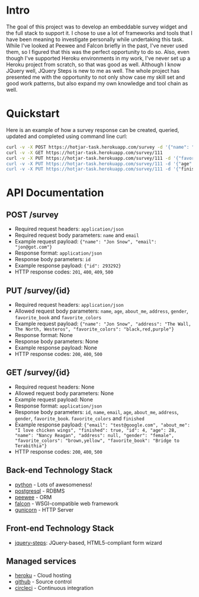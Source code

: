 # Intro
The goal of this project was to develop an embeddable survey widget and the full stack to support it.  I chose to use a lot of frameworks and tools that I have been meaning to investigate personally while undertaking this task.  While I've looked at Peewee and Falcon briefly in the past, I've never used them, so I figured that this was the perfect opportunity to do so.  Also, even though I've supported Heroku environments in my work, I've never set up a Heroku project from scratch, so that was good as well.  Although I know JQuery well, JQuery Steps is new to me as well.  The whole project has presented me with the opportunity to not only show case my skill set and good work patterns, but also expand my own knowledge and tool chain as well.  

# Quickstart
Here is an example of how a survey response can be created, queried, updated and completed using command line curl:

```bash
curl -v -X POST https://hotjar-task.herokuapp.com/survey -d '{"name": "Vladimir Putin", "email": "vlad@russia.ru"}' -H 'Content-Type: application/json'
curl -v -X GET https://hotjar-task.herokuapp.com/survey/111
curl -v -X PUT https://hotjar-task.herokuapp.com/survey/111 -d '{"favorite_book": "Dante's Inferno"}' -H 'Content-Type: application/json'
curl -v -X PUT https://hotjar-task.herokuapp.com/survey/111 -d '{"age": "28", "about_me": "I love chicken wings"}' -H 'Content-Type: application/json'
curl -v -X PUT https://hotjar-task.herokuapp.com/survey/111 -d '{"finished": "true"}' -H 'Content-Type: application/json'
```

# API Documentation
## POST /survey
* Required request headers: `application/json`
* Required request body parameters: `name` and `email`
* Example request payload: `{"name": "Jon Snow", "email": "jon@got.com"}`
* Response format: `application/json`
* Response body parameters: `id`
* Example response payload: `{"id": 293292}` 
* HTTP response codes: `201`, `400`, `409`, `500`

## PUT /survey/{id}
* Required request headers: `application/json`
* Allowed request body parameters: `name`, `age`, `about_me`, `address`, `gender`, `favorite_book` and `favorite_colors`
* Example request payload: `{"name": "Jon Snow", "address": "The Wall, The North, Westeros", "favorite_colors": "black,red,purple"}`
* Response format: None
* Response body parameters: None
* Example response payload: None
* HTTP response codes: `200`, `400`, `500`

## GET /survey/{id}
* Required request headers: None
* Allowed request body parameters: None
* Example request payload: None
* Response format: `application/json`
* Response body parameters: `id`, `name`, `email`, `age`, `about_me`, `address`, `gender`, `favorite_book`. `favorite_colors` and `finished`
* Example response payload: `{"email": "test@google.com", "about_me": "I love chicken wings", "finished": true, "id": 4, "age": 28, "name": "Nancy Reagan", "address": null, "gender": "female", "favorite_colors": "brown,yellow", "favorite_book": "Bridge to Terabithia"}`
* HTTP response codes: `200`, `400`, `500`

## Back-end Technology Stack
- [python] - Lots of awesomeness!
- [postgresql] - RDBMS
- [peewee] - ORM
- [falcon] - WSGI-compatible web framework
- [gunicorn] -  HTTP Server

## Front-end Technology Stack
- [jquery-steps]: JQuery-based, HTML5-compliant form wizard

## Managed services
- [heroku] - Cloud hosting
- [github] - Source control
- [circleci] - Continuous integration


[circleci]: <https://circleci.com/gh/jllivermont/hotjar-task>
[falcon]: <https://falcon.readthedocs.io/en/stable/>
[github]: <https://github.com/jllivermont/hotjar-task>
[gunicorn]: <http://gunicorn.org/>
[heroku]: <https://hotjar-task.herokuapp.com>
[jquery-steps]: <http://www.jquery-steps.com/>
[peewee]: <http://docs.peewee-orm.com/en/latest/>
[postgresql]: <https://www.postgresql.org/>
[python]: <https://docs.python.org/3/>


